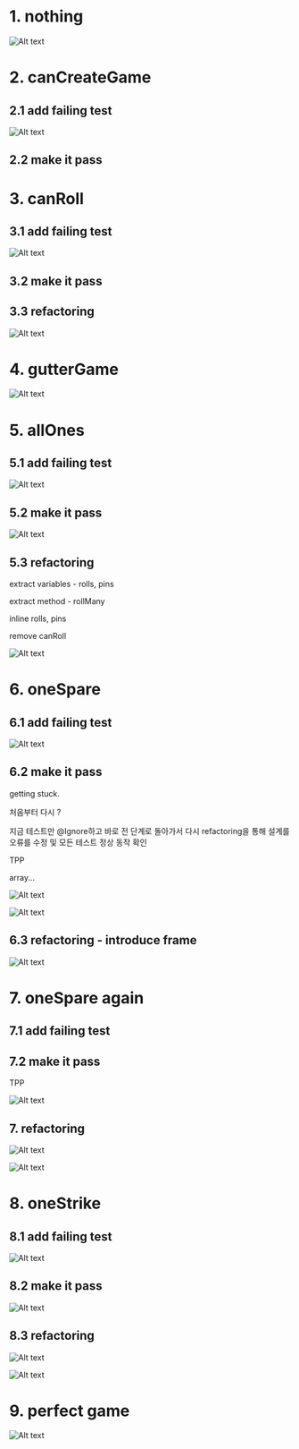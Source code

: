 # 1. nothing

![Alt text](https://monosnap.com/image/7Q2B8NfpBzTMcTAac4YynoqMnGu3UC.png)

# 2. canCreateGame

## 2.1 add failing test

![Alt text](https://monosnap.com/image/laxSRfBdeBXtbSHL5f0gbm5Pum9o2N.png)

## 2.2 make it pass

# 3. canRoll

## 3.1 add failing test

![Alt text](https://monosnap.com/image/7yfiHrVZ4F3EbmeaUVk1zcafqrTR9B.png)

## 3.2 make it pass

## 3.3 refactoring

![Alt text](https://monosnap.com/image/PAmAMsQTECRK265WCy30PUYthH1lQO.png)

# 4. gutterGame

![Alt text](https://monosnap.com/image/GW2n5TQ7ZBIic3ZA20COnDnS56G8B6.png)

# 5. allOnes

## 5.1 add failing test

![Alt text](https://monosnap.com/image/n0AcuMCsbEplddnftAX92cJUpkpB7W.png)

## 5.2 make it pass

![Alt text](https://monosnap.com/image/kRUz6a9rXCBSzHsFwQef90Ow5FjkAy.png)

## 5.3 refactoring

extract variables - rolls, pins

extract method - rollMany

inline rolls, pins

remove canRoll

![Alt text](https://monosnap.com/image/lmw66eQ1nJMAlq9MyOpAgBnaU2ylk3.png)

# 6. oneSpare

## 6.1 add failing test

![Alt text](https://monosnap.com/image/uG9dkFmm7Rgyb0f27bT5JW8BGpBaZi.png)

## 6.2 make it pass

getting stuck.

처음부터 다시 ?

지금 테스트만 @Ignore하고 바로 전 단계로 돌아가서 다시 refactoring을 통해 설계를 오류를 수정 및 모든 테스트 정상 동작 확인

TPP

array...

![Alt text](https://monosnap.com/image/TOrC57d4dimkQeZScxlMwmRpHq2qKC.png)

![Alt text](https://monosnap.com/image/AX0f1bVXuAX292NY26mt1TOsC1bezF.png)

## 6.3 refactoring - introduce frame

![Alt text](https://monosnap.com/image/oV0WotCaqUzvZAmseVFwGJjLRRTLBP.png)

# 7. oneSpare again

## 7.1 add failing test

## 7.2 make it pass

TPP

![Alt text](https://monosnap.com/image/dC6ntZMb1SURkNIL1z62hKn9WoDZu2.png)


## 7. refactoring

![Alt text](https://monosnap.com/image/0u4e7xOxfqjD4g0sAObToPiFkWCs4z.png)

![Alt text](https://monosnap.com/image/VCg7zRnHRXcLJMCwjwzicVruiofxvr.png)

# 8. oneStrike

## 8.1 add failing test

![Alt text](https://monosnap.com/image/3zG1txjDvPOzY61MeTi3BwQY1l6IHp.png)

## 8.2 make it pass

![Alt text](https://monosnap.com/image/ZfZ4I2012Stn91tOoSpPRx3ZelToHd.png)

## 8.3 refactoring

![Alt text](https://monosnap.com/image/MM0YZOYv6RLjGw202rzhPiKkSti1iu.png)

![Alt text](https://monosnap.com/image/rx82IOWee0jGADUv2mqzBFCatEL0rs.png)

# 9. perfect game

![Alt text](https://monosnap.com/image/z4xa1quFriYiGV6lGCnIHaKin7IKkp.png)

